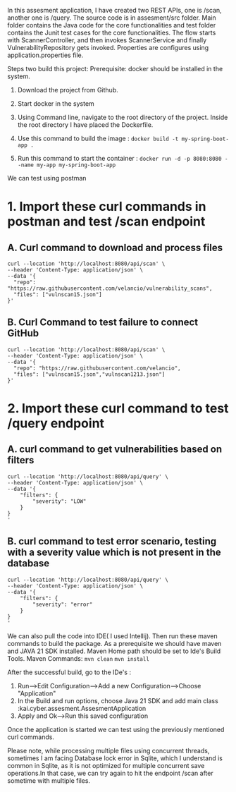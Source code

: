 In this assesment application, I have created two REST APIs, one is /scan, another one is /query.
The source code is in assesment/src folder. Main folder contains the Java code for the core functionalities and test folder contains the Junit test cases for the core functionalities.
The flow starts with ScannerController, and then invokes ScannerService and finally VulnerabilityRepository gets invoked. Properties are configures using application.properties file.

Steps two build this project:
Prerequisite: docker should be installed in the system.

1. Download the project from Github.

2. Start docker in the system

3. Using Command line, navigate to the root directory of the project. Inside the root directory I have placed the Dockerfile.

4. Use this command to build the image : `docker build -t my-spring-boot-app .`

5. Run this command to start the container : `docker run -d -p 8080:8080 --name my-app my-spring-boot-app`

We can test using postman

# 1. Import these curl commands in postman and test /scan endpoint

## A. Curl command to download and process files

```
curl --location 'http://localhost:8080/api/scan' \
--header 'Content-Type: application/json' \
--data '{
  "repo": "https://raw.githubusercontent.com/velancio/vulnerability_scans",
  "files": ["vulnscan15.json"]
}'
```

##  B. Curl Command to test failure to connect GitHub
```
curl --location 'http://localhost:8080/api/scan' \
--header 'Content-Type: application/json' \
--data '{
  "repo": "https://raw.githubusercontent.com/velancio",
  "files": ["vulnscan15.json","vulnscan1213.json"]
}'
```

# 2. Import these curl command to test /query endpoint

## A. curl command to get vulnerabilities based on filters
```
curl --location 'http://localhost:8080/api/query' \
--header 'Content-Type: application/json' \
--data '{
    "filters": {
        "severity": "LOW"
    }
}
'
```

## B. curl command to test error scenario, testing with a severity value which is not present in the database

```
curl --location 'http://localhost:8080/api/query' \
--header 'Content-Type: application/json' \
--data '{
    "filters": {
        "severity": "error"
    }
}
'
```


We can also pull the code into IDE( I used Intellij). Then run these maven commands to build the package. 
As a prerequisite we should have maven and JAVA 21 SDK installed. Maven Home path should be set to Ide's Build Tools. 
Maven Commands: 
`mvn clean` 
`mvn install` 

After the successful build, go to the IDe's :
 1. Run-->Edit Configuration-->Add a new Configuration-->Choose "Application"
 2. In the Build and run options, choose Java 21 SDK and add main class :kai.cyber.assesment.AssesmentApplication
 3. Apply and Ok-->Run this saved configuration

Once the application is started we can test using the previously mentioned curl commands.


Please note, while processing multiple files using concurrent threads, sometimes I am facing Database lock error in Sqlite, which I understand is common in Sqlite, as it is not
optimized for multiple concurrent save operations.In that case, we can try again to hit the endpoint /scan after sometime with multiple files.







